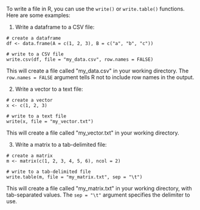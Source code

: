 To write a file in R, you can use the `write()` or `write.table()` functions. Here are some examples:

1. Write a dataframe to a CSV file:

```
# create a dataframe
df <- data.frame(A = c(1, 2, 3), B = c("a", "b", "c"))

# write to a CSV file
write.csv(df, file = "my_data.csv", row.names = FALSE)
```

This will create a file called "my_data.csv" in your working directory. The `row.names = FALSE` argument tells R not to include row names in the output.

2. Write a vector to a text file:

```
# create a vector
x <- c(1, 2, 3)

# write to a text file
write(x, file = "my_vector.txt")
```

This will create a file called "my_vector.txt" in your working directory.

3. Write a matrix to a tab-delimited file:

```
# create a matrix
m <- matrix(c(1, 2, 3, 4, 5, 6), ncol = 2)

# write to a tab-delimited file
write.table(m, file = "my_matrix.txt", sep = "\t")
```

This will create a file called "my_matrix.txt" in your working directory, with tab-separated values. The `sep = "\t"` argument specifies the delimiter to use.